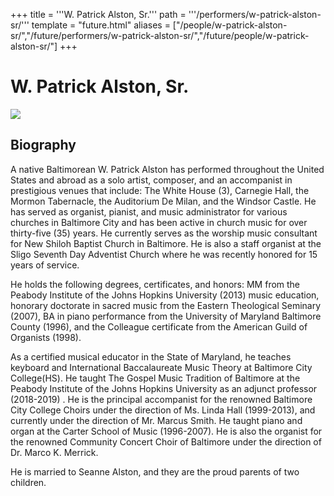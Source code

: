 +++
title = '''W. Patrick Alston, Sr.'''
path = '''/performers/w-patrick-alston-sr/'''
template = "future.html"
aliases = ["/people/w-patrick-alston-sr/","/future/performers/w-patrick-alston-sr/","/future/people/w-patrick-alston-sr/"]
+++

<h1>W. Patrick Alston, Sr.</h1>

<img class="speaker-photo" src="https://custom.cvent.com/C3A4539B19F74ABCB6FCE437F6BC0A74/files/event/910aaf2914d44586a56fbd0b3b2c31c0/b65130394361412c8bdec59ccf331fb0.jpg">
<h2>Biography</h2>
<p>A native Baltimorean W. Patrick Alston has performed throughout the United States and abroad as a solo artist, composer, and an accompanist in prestigious venues that include: The White House (3), Carnegie Hall, the Mormon Tabernacle, the Auditorium De Milan, and the Windsor Castle. He has served as organist, pianist, and music administrator for various churches in Baltimore City and has been active in church music for over thirty-five (35) years.   He currently serves as the worship music consultant for New Shiloh Baptist Church in Baltimore.  He is also a staff organist at the Sligo Seventh Day Adventist Church where he was recently honored for 15 years of service.

He holds the following degrees, certificates, and honors: MM from the Peabody Institute of the Johns Hopkins University (2013) music education, honorary doctorate in sacred music from the Eastern Theological Seminary (2007), BA in piano performance from the University of Maryland Baltimore County (1996), and the Colleague certificate from the American Guild of Organists (1998). 

As a certified musical educator in the State of Maryland, he teaches keyboard and International Baccalaureate Music Theory at Baltimore City College(HS). He taught The Gospel Music Tradition of Baltimore at the Peabody Institute of the Johns Hopkins University as an adjunct professor (2018-2019) . He is the principal accompanist for the renowned Baltimore City College Choirs under the direction of Ms. Linda Hall (1999-2013), and currently under the direction of Mr. Marcus Smith. He taught piano and organ at the Carter School of Music (1996-2007).  He is also the organist for the renowned Community Concert Choir of Baltimore under the direction of Dr. Marco K. Merrick. 

He is married to Seanne Alston, and they are the proud parents of two children.</p>

